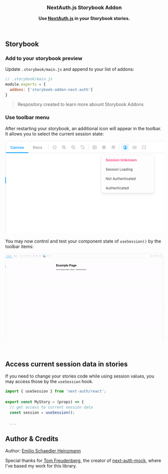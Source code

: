 <h3 align="center">NextAuth.js Storybook Addon</h3>
<p align="center">
  <strong>Use <a href="https://next-auth.js.org/">NextAuth.js</a>  in your Storybook stories.</strong>
</p>
<br>


## Storybook


### Add to your storybook preview

Update `.storybook/main.js` and append to your list of addons:

```js
// .storybook/main.js
module.exports = {
  addons: ['storybook-addon-next-auth']
}
```

> Respository created to learn more abount Storybook Addons

### Use toolbar menu

After restarting your storybook, an additional icon will appear in the toolbar. It allows you to select the current session state:

![ToolBar menu example](/docs/images/toolbar-menu.png)


You may now control and test your component state of `useSession()` by the toolbar items:

![Session control example](/docs/gifs/session-control.gif)

<br>

## Access current session data in stories

If you need to change your stories code while using session values, you may access those by the `useSession` hook.

```jsx
import { useSession } from 'next-auth/react';

export const MyStory = (props) => {
  // get access to current session data
  const session = useSession();

  ...
```

## Author & Credits

Author: [Emilio Schaedler Heinzmann](https://github.com/emiliosheinz)

Special thanks for [Tom Freudenberg](https://github.com/TomFreudenberg/), the creator of [next-auth-mock](https://github.com/TomFreudenberg/next-auth-mock), where I've based my work for this library.
